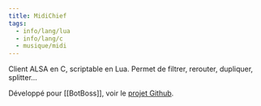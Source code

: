 ```yaml
---
title: MidiChief
tags:
  - info/lang/lua
  - info/lang/c
  - musique/midi
---
```


Client ALSA en C, scriptable en Lua. Permet de filtrer, rerouter, dupliquer, splitter…

Développé pour [[BotBoss]], voir le [projet Github](https://github.com/Grahack/midichief).